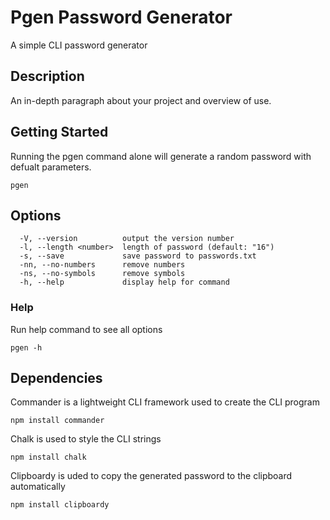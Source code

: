 # Pgen Password Generator

A simple CLI password generator

## Description

An in-depth paragraph about your project and overview of use.

## Getting Started

Running the pgen command alone will generate a random password with defualt parameters.

```
pgen
```

## Options

```
  -V, --version          output the version number
  -l, --length <number>  length of password (default: "16")
  -s, --save             save password to passwords.txt
  -nn, --no-numbers      remove numbers
  -ns, --no-symbols      remove symbols
  -h, --help             display help for command
```

### Help

Run help command to see all options

```
pgen -h
```

## Dependencies

Commander is a lightweight CLI framework used to create the CLI program

```
npm install commander
```

Chalk is used to style the CLI strings

```
npm install chalk
```

Clipboardy is uded to copy the generated password to the clipboard automatically

```
npm install clipboardy
```
